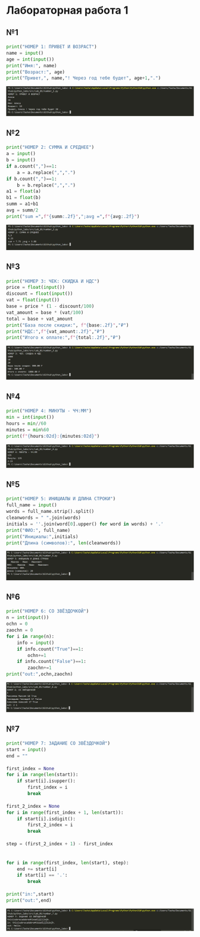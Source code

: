 # Лабораторная работа 1
## №1
```python
print("НОМЕР 1: ПРИВЕТ И ВОЗРАСТ")
name = input()
age = int(input())
print("Имя:", name)
print("Возраст:", age)
print("Привет,", name,"! Через год тебе будет", age+1,".")

```
![](images/Lab_01/задание%201.png "первый номер")

## №2
```python
print("НОМЕР 2: СУММА И СРЕДНЕЕ")
a = input()
b = input()
if a.count(",")==1:
    a = a.replace(",",".")
if b.count(",")==1:
    b = b.replace(",",".")
a1 = float(a)
b1 = float(b)
summ = a1+b1
avg = summ/2
print("sum =",f"{summ:.2f}",";avg =",f"{avg:.2f}")

```

![](images/Lab_01/задание%202.png "первый номер")

## №3
```python
print("НОМЕР 3: ЧЕК: СКИДКА И НДС")
price = float(input())
discount = float(input())
vat = float(input())
base = price * (1 - discount/100)
vat_amount = base * (vat/100)
total = base + vat_amount
print("База после скидки:", f"{base:.2f}","₽")
print("НДС:",f"{vat_amount:.2f}","₽")
print("Итого к оплате:",f"{total:.2f}","₽")

```

![](images/Lab_01/задание%203.png "первый номер")

## №4
```python
print("НОМЕР 4: МИНУТЫ - ЧЧ:ММ")
min = int(input())
hours = min//60
minutes = min%60
print(f"{hours:02d}:{minutes:02d}")

```

![](images/Lab_01/задание%204.png "первый номер")

## №5
```python
print("НОМЕР 5: ИНИЦИАЛЫ И ДЛИНА СТРОКИ")
full_name = input()
words = full_name.strip().split()
cleanwords = " ".join(words)
initials = ''.join(word[0].upper() for word in words) + '.'
print("ФИО:", full_name)
print("Инициалы:",initials)
print("Длина (символов):", len(cleanwords))

```

![](images/Lab_01/задание%205.png "первый номер")

## №6
```python
print("НОМЕР 6: СО ЗВЁЗДОЧКОЙ")
n = int(input())
ochn = 0
zaochn = 0
for i in range(n):
    info = input()
    if info.count("True")==1:
        ochn+=1
    if info.count("False")==1:
        zaochn+=1
print("out:",ochn,zaochn)

```

![](images/Lab_01/задание%206.png "первый номер")

## №7
```python
print("НОМЕР 7: ЗАДАНИЕ СО ЗВЁЗДОЧКОЙ")
start = input()
end = ""

first_index = None
for i in range(len(start)):
    if start[i].isupper():
        first_index = i
        break

first_2_index = None
for i in range(first_index + 1, len(start)):
    if start[i].isdigit():
        first_2_index = i
        break

step = (first_2_index + 1) - first_index


for i in range(first_index, len(start), step):
    end += start[i]
    if start[i] == '.':  
        break

print("in:",start)
print("out:",end)

```

![](images/Lab_01/задание%207.png "первый номер")
